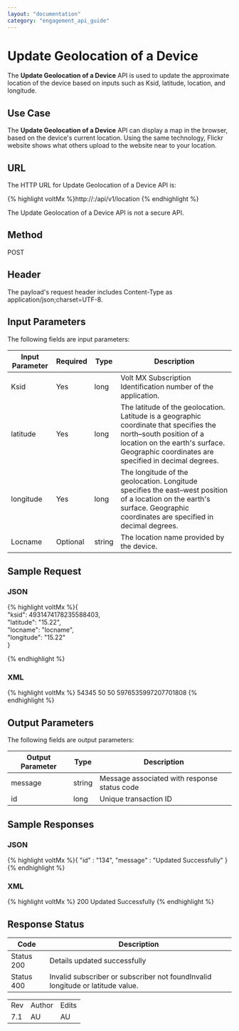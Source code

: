 ```yaml
---
layout: "documentation"
category: "engagement_api_guide"
---
```

                            


Update Geolocation of a Device
==============================

The **Update Geolocation of a Device** API is used to update the approximate location of the device based on inputs such as Ksid, latitude, location, and longitude.

Use Case
--------

The **Update Geolocation of a Device** API can display a map in the browser, based on the device's current location. Using the same technology, Flickr website shows what others upload to the website near to your location.

**URL**
-------

The HTTP URL for Update Geolocation of a Device API is:

{% highlight voltMx %}http://<host>:<port>/api/v1/location
{% endhighlight %}

The Update Geolocation of a Device API is not a secure API.

Method
------

POST

Header
------

The payload's request header includes Content-Type as application/json;charset=UTF-8.

Input Parameters
----------------

The following fields are input parameters:

  
| Input Parameter | Required | Type | Description |
| --- | --- | --- | --- |
| Ksid | Yes | long | Volt MX Subscription Identification number of the application. |
| latitude | Yes | long | The latitude of the geolocation. Latitude is a geographic coordinate that specifies the north–south position of a location on the earth's surface. Geographic coordinates are specified in decimal degrees. |
| longitude | Yes | long | The longitude of the geolocation. Longitude specifies the east–west position of a location on the earth's surface. Geographic coordinates are specified in decimal degrees. |
| Locname | Optional | string | The location name provided by the device. |

Sample Request
--------------

### JSON

{% highlight voltMx %}{  
"ksid": 4931474178235588403,  
"latitude": "15.22",  
"locname": "locname",  
"longitude": "15.22"  
}  

{% endhighlight %}

### XML

{% highlight voltMx %}<?xml version="1.0" encoding="UTF-8"?>
<geolocation>
  <locname>54345</locname>
  <latitude>50</latitude>
  <longitude>50</longitude>
  <ksid>5976535997207701808</ksid>
</geolocation>
{% endhighlight %}

Output Parameters
-----------------

The following fields are output parameters:

  
| Output Parameter | Type | Description |
| --- | --- | --- |
| message | string | Message associated with response status code |
| id | long | Unique transaction ID |

Sample Responses
----------------

### JSON

{% highlight voltMx %}{
  "id" : "134",
  "message" : "Updated Successfully"
}
{% endhighlight %}

### XML

{% highlight voltMx %}<geoLocationResponse>
    <statusCode>200</statusCode>
    <description>Updated Successfully</description>
</geoLocationResponse>
{% endhighlight %}

Response Status
---------------

  
| Code | Description |
| --- | --- |
| Status 200 | Details updated successfully |
| Status 400 | Invalid subscriber or subscriber not foundInvalid longitude or latitude value. |

<table class="TableStyle-RevisionTable" cellspacing="0" style="margin-left: 0;margin-right: auto;mc-table-style: url('../Resources/TableStyles/RevisionTable.css');" data-mc-conditions="Default.HTML"><colgroup><col class="TableStyle-RevisionTable-Column-Column1"> <col class="TableStyle-RevisionTable-Column-Column1"> <col class="TableStyle-RevisionTable-Column-Column1"></colgroup><tbody><tr class="TableStyle-RevisionTable-Body-Body1"><td class="TableStyle-RevisionTable-BodyE-Column1-Body1">Rev</td><td class="TableStyle-RevisionTable-BodyE-Column1-Body1">Author</td><td class="TableStyle-RevisionTable-BodyD-Column1-Body1">Edits</td></tr><tr class="TableStyle-RevisionTable-Body-Body1"><td class="TableStyle-RevisionTable-BodyB-Column1-Body1">7.1</td><td class="TableStyle-RevisionTable-BodyB-Column1-Body1">AU</td><td class="TableStyle-RevisionTable-BodyA-Column1-Body1">AU</td></tr></tbody></table>
